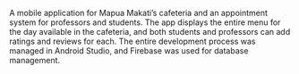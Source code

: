 A mobile application for Mapua Makati’s cafeteria and an appointment system for professors and students. The app displays the entire menu for the day available in the cafeteria, and both students and professors can add ratings and reviews for each. The entire development process was managed in Android Studio, and Firebase was used for database management.
